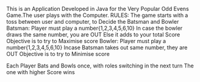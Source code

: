 This is an Application Developed in Java for the Very Popular Odd Evens Game.The user plays with the Computer.
RULES:
The game starts with a toss between user and computer, to Decide the Batsman and Bowler
Batsman:
Player must play a number{1,2,3,4,5,6,10}
In case the bowler draws the same number, you are OUT
Else it adds to your total Score
Objective is to try to Maximise score
Bowler:
Player must play a number{1,2,3,4,5,6,10}
Incase Batsman takes out same number, they are OUT
Objective is to try to Minimise score

Each Player Bats and Bowls once, with roles switching in the next turn
The one with higher Score wins
